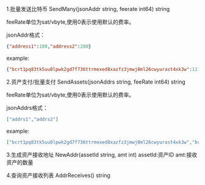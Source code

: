 1.批量发送比特币
SendMany(jsonAddr string, feerate int64) string

feeRate单位为sat/vbyte,使用0表示使用默认的费率。

jsonAddr格式：
```json
{"address1":100,"address2":200}
```

example:
```json
{"bcrt1pq83tk5uu0lpwk2gd7f736ttrmexed8xazfz3jmwj0ml26cwyurast4xk3w":1111,"bcrt1pra9w5dphnx75n0pjzcxlc5e8k9vg9sdupttyr36prn2t6ullr9eq0utvac":2222}
```

2.资产支付/批量支付
SendAssets(jsonAddrs string, feeRate int64) string

feeRate单位为sat/vbyte,使用0表示使用默认的费率。

jsonAddrs格式：
```json
["addrs1","addrs2"]
```
example:
```json
["bcrt1pq83tk5uu0lpwk2gd7f736ttrmexed8xazfz3jmwj0ml26cwyurast4xk3w","bcrt1pra9w5dphnx75n0pjzcxlc5e8k9vg9sdupttyr36prn2t6ullr9eq0utvac"]
```

3.生成资产接收地址
NewAddr(assetId string, amt int)
assetId:资产ID
amt:接收资产的数量

4.查询资产接收列表
AddrReceives() string

